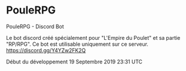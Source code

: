 # PouleRPG
PouleRPG - Discord Bot 

Le bot discord créé spécialement pour "L'Empire du Poulet" et sa partie "RP/RPG".
Ce bot est utilisable uniquement sur ce serveur.
https://discord.gg/Y4YZw2FK2Q

Début du développement 19 Septembre 2019 23:31 UTC
